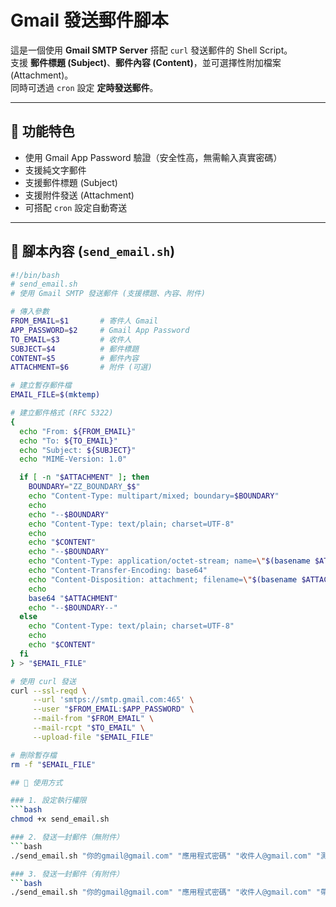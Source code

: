 # Gmail 發送郵件腳本

這是一個使用 **Gmail SMTP Server** 搭配 `curl` 發送郵件的 Shell Script。  
支援 **郵件標題 (Subject)**、**郵件內容 (Content)**，並可選擇性附加檔案 (Attachment)。  
同時可透過 `cron` 設定 **定時發送郵件**。

---

## 📌 功能特色
- 使用 Gmail App Password 驗證（安全性高，無需輸入真實密碼）
- 支援純文字郵件
- 支援郵件標題 (Subject)
- 支援附件發送 (Attachment)
- 可搭配 `cron` 設定自動寄送

---

## 📌 腳本內容 (`send_email.sh`)

```bash
#!/bin/bash
# send_email.sh
# 使用 Gmail SMTP 發送郵件 (支援標題、內容、附件)

# 傳入參數
FROM_EMAIL=$1       # 寄件人 Gmail
APP_PASSWORD=$2     # Gmail App Password
TO_EMAIL=$3         # 收件人
SUBJECT=$4          # 郵件標題
CONTENT=$5          # 郵件內容
ATTACHMENT=$6       # 附件 (可選)

# 建立暫存郵件檔
EMAIL_FILE=$(mktemp)

# 建立郵件格式 (RFC 5322)
{
  echo "From: ${FROM_EMAIL}"
  echo "To: ${TO_EMAIL}"
  echo "Subject: ${SUBJECT}"
  echo "MIME-Version: 1.0"

  if [ -n "$ATTACHMENT" ]; then
    BOUNDARY="ZZ_BOUNDARY_$$"
    echo "Content-Type: multipart/mixed; boundary=$BOUNDARY"
    echo
    echo "--$BOUNDARY"
    echo "Content-Type: text/plain; charset=UTF-8"
    echo
    echo "$CONTENT"
    echo "--$BOUNDARY"
    echo "Content-Type: application/octet-stream; name=\"$(basename $ATTACHMENT)\""
    echo "Content-Transfer-Encoding: base64"
    echo "Content-Disposition: attachment; filename=\"$(basename $ATTACHMENT)\""
    echo
    base64 "$ATTACHMENT"
    echo "--$BOUNDARY--"
  else
    echo "Content-Type: text/plain; charset=UTF-8"
    echo
    echo "$CONTENT"
  fi
} > "$EMAIL_FILE"

# 使用 curl 發送
curl --ssl-reqd \
     --url 'smtps://smtp.gmail.com:465' \
     --user "$FROM_EMAIL:$APP_PASSWORD" \
     --mail-from "$FROM_EMAIL" \
     --mail-rcpt "$TO_EMAIL" \
     --upload-file "$EMAIL_FILE"

# 刪除暫存檔
rm -f "$EMAIL_FILE"

## 📌 使用方式

### 1. 設定執行權限
```bash
chmod +x send_email.sh

### 2. 發送一封郵件（無附件）
```bash
./send_email.sh "你的gmail@gmail.com" "應用程式密碼" "收件人@gmail.com" "測試郵件" "這是測試內容"

### 3. 發送一封郵件（有附件）
```bash
./send_email.sh "你的gmail@gmail.com" "應用程式密碼" "收件人@gmail.com" "帶附件測試" "這是測試內容" "./test.txt"
